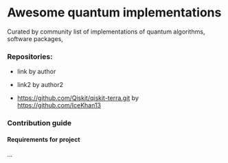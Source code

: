 Awesome quantum implementations
===============================

Curated by community list of implementations of quantum algorithms, software packages, 

### Repositories:

- link by author

- link2 by author2

- https://github.com/Qiskit/qiskit-terra.git by https://github.com/IceKhan13


### Contribution guide

#### Requirements for project

...

